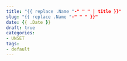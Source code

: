 ```yaml
---
title: "{{ replace .Name "-" " " | title }}"
slug: "{{ replace .Name "-" " " }}"
date: {{ .Date }}
draft: true
categories:
- UNSET
tags:
- default
---
```


